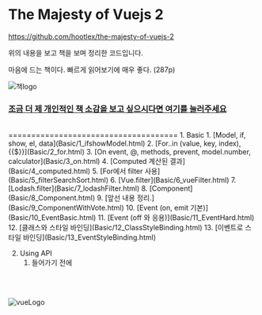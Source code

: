 The Majesty of Vuejs 2
=================

https://github.com/hootlex/the-majesty-of-vuejs-2

위의 내용을 보고 책을 보며 정리한 코드입니다.

마음에 드는 책이다. 빠르게 읽어보기에 매우 좋다. (287p)

![책logo](http://postfiles8.naver.net/MjAxODA0MDNfNzgg/MDAxNTIyNzM4MjMyNDM1.O-ZXp_EFeqw6rxNt0YfbfMuTOOaLaBlRblk4ybocLW8g.unJNjcSBA4r4N-_MBa7zgtzNR8dcUUmpeMKL1gf7YZYg.PNG.1ilsang/image_6985367931522738061585.png?type=w966)

### [조금 더 제 개인적인 책 소감을 보고 싶으시다면 여기를 눌러주세요](http://1ilsang.blog.me/221244011114)
<br/>
=====================================
1. Basic
    1. [Model, if, show, el, data](Basic/1_ifshowModel.html)
    2. [For..in (value, key, index), {{$}}](Basic/2_for.html)
    3. [On event, @, methods, prevent, model.number, calculator](Basic/3_on.html)
    4. [Computed 계산된 결과](Basic/4_computed.html)
    5. [For에서 filter 사용](Basic/5_filterSearchSort.html)
    6. [Vue.filter](Basic/6_vueFilter.html)
    7. [Lodash.filter](Basic/7_lodashFilter.html)
    8. [Component](Basic/8_Component.html)
    9. [앞선 내용 정리.](Basic/9_ComponentWithVote.html)
    10. [Event (on, emit 기본)](Basic/10_EventBasic.html)
    11. [Event (off 와 응용)](Basic/11_EventHard.html)
    12. [클래스와 스타일 바인딩](Basic/12_ClassStyleBinding.html)
    13. [이벤트로 스타일 바인딩](Basic/13_EventStyleBinding.html)

2. Using API
    1. 들어가기 전에
    
    

<br/>
<br/>

![vueLogo](https://cdn-images-1.medium.com/max/2000/1*PHmNXbvOfg5AHiMWWuaRXg.jpeg)
